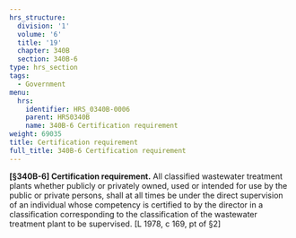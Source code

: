 ```yaml
---
hrs_structure:
  division: '1'
  volume: '6'
  title: '19'
  chapter: 340B
  section: 340B-6
type: hrs_section
tags:
  - Government
menu:
  hrs:
    identifier: HRS_0340B-0006
    parent: HRS0340B
    name: 340B-6 Certification requirement
weight: 69035
title: Certification requirement
full_title: 340B-6 Certification requirement
---
```

**[§340B-6] Certification requirement.** All classified wastewater treatment plants whether publicly or privately owned, used or intended for use by the public or private persons, shall at all times be under the direct supervision of an individual whose competency is certified to by the director in a classification corresponding to the classification of the wastewater treatment plant to be supervised. [L 1978, c 169, pt of §2]